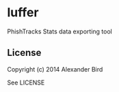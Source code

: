 # luffer

PhishTracks Stats data exporting tool

## License

Copyright (c) 2014 Alexander Bird

See LICENSE
